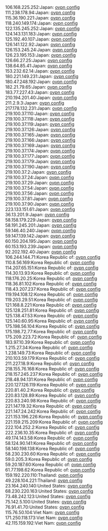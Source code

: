 106.168.225.252:Japan: [ovpn config](vpn/106_168_225_252.ovpn)  
111.238.178.94:Japan: [ovpn config](vpn/111_238_178_94.ovpn)  
115.36.190.221:Japan: [ovpn config](vpn/115_36_190_221.ovpn)  
118.240.149.174:Japan: [ovpn config](vpn/118_240_149_174.ovpn)  
122.135.245.252:Japan: [ovpn config](vpn/122_135_245_252.ovpn)  
124.143.131.183:Japan: [ovpn config](vpn/124_143_131_183.ovpn)  
125.192.40.107:Japan: [ovpn config](vpn/125_192_40_107.ovpn)  
126.141.122.92:Japan: [ovpn config](vpn/126_141_122_92.ovpn)  
126.153.245.24:Japan: [ovpn config](vpn/126_153_245_24.ovpn)  
126.23.195.153:Japan: [ovpn config](vpn/126_23_195_153.ovpn)  
126.66.27.25:Japan: [ovpn config](vpn/126_66_27_25.ovpn)  
138.64.85.41:Japan: [ovpn config](vpn/138_64_85_41.ovpn)  
153.232.62.14:Japan: [ovpn config](vpn/153_232_62_14.ovpn)  
180.221.149.231:Japan: [ovpn config](vpn/180_221_149_231.ovpn)  
180.47.248.192:Japan: [ovpn config](vpn/180_47_248_192.ovpn)  
182.21.79.65:Japan: [ovpn config](vpn/182_21_79_65.ovpn)  
183.77.227.43:Japan: [ovpn config](vpn/183_77_227_43.ovpn)  
210.194.201.40:Japan: [ovpn config](vpn/210_194_201_40.ovpn)  
211.2.9.3:Japan: [ovpn config](vpn/211_2_9_3.ovpn)  
217.178.132.231:Japan: [ovpn config](vpn/217_178_132_231.ovpn)  
219.100.37.110:Japan: [ovpn config](vpn/219_100_37_110.ovpn)  
219.100.37.118:Japan: [ovpn config](vpn/219_100_37_118.ovpn)  
219.100.37.119:Japan: [ovpn config](vpn/219_100_37_119.ovpn)  
219.100.37.126:Japan: [ovpn config](vpn/219_100_37_126.ovpn)  
219.100.37.165:Japan: [ovpn config](vpn/219_100_37_165.ovpn)  
219.100.37.166:Japan: [ovpn config](vpn/219_100_37_166.ovpn)  
219.100.37.169:Japan: [ovpn config](vpn/219_100_37_169.ovpn)  
219.100.37.174:Japan: [ovpn config](vpn/219_100_37_174.ovpn)  
219.100.37.177:Japan: [ovpn config](vpn/219_100_37_177.ovpn)  
219.100.37.179:Japan: [ovpn config](vpn/219_100_37_179.ovpn)  
219.100.37.190:Japan: [ovpn config](vpn/219_100_37_190.ovpn)  
219.100.37.2:Japan: [ovpn config](vpn/219_100_37_2.ovpn)  
219.100.37.24:Japan: [ovpn config](vpn/219_100_37_24.ovpn)  
219.100.37.29:Japan: [ovpn config](vpn/219_100_37_29.ovpn)  
219.100.37.54:Japan: [ovpn config](vpn/219_100_37_54.ovpn)  
219.100.37.56:Japan: [ovpn config](vpn/219_100_37_56.ovpn)  
219.100.37.81:Japan: [ovpn config](vpn/219_100_37_81.ovpn)  
219.100.37.90:Japan: [ovpn config](vpn/219_100_37_90.ovpn)  
223.133.151.61:Japan: [ovpn config](vpn/223_133_151_61.ovpn)  
36.13.201.9:Japan: [ovpn config](vpn/36_13_201_9.ovpn)  
58.158.179.229:Japan: [ovpn config](vpn/58_158_179_229.ovpn)  
58.191.245.201:Japan: [ovpn config](vpn/58_191_245_201.ovpn)  
59.146.40.240:Japan: [ovpn config](vpn/59_146_40_240.ovpn)  
59.147.139.142:Japan: [ovpn config](vpn/59_147_139_142.ovpn)  
60.150.204.195:Japan: [ovpn config](vpn/60_150_204_195.ovpn)  
60.153.193.239:Japan: [ovpn config](vpn/60_153_193_239.ovpn)  
92.202.192.40:Japan: [ovpn config](vpn/92_202_192_40.ovpn)  
106.244.144.71:Korea Republic of: [ovpn config](vpn/106_244_144_71.ovpn)  
110.8.56.169:Korea Republic of: [ovpn config](vpn/110_8_56_169.ovpn)  
114.207.65.151:Korea Republic of: [ovpn config](vpn/114_207_65_151.ovpn)  
114.30.13.93:Korea Republic of: [ovpn config](vpn/114_30_13_93.ovpn)  
118.176.20.25:Korea Republic of: [ovpn config](vpn/118_176_20_25.ovpn)  
118.36.81.102:Korea Republic of: [ovpn config](vpn/118_36_81_102.ovpn)  
118.43.207.237:Korea Republic of: [ovpn config](vpn/118_43_207_237.ovpn)  
119.194.108.12:Korea Republic of: [ovpn config](vpn/119_194_108_12.ovpn)  
119.203.29.51:Korea Republic of: [ovpn config](vpn/119_203_29_51.ovpn)  
121.168.8.221:Korea Republic of: [ovpn config](vpn/121_168_8_221.ovpn)  
125.128.251.81:Korea Republic of: [ovpn config](vpn/125_128_251_81.ovpn)  
125.138.47.53:Korea Republic of: [ovpn config](vpn/125_138_47_53.ovpn)  
125.140.60.95:Korea Republic of: [ovpn config](vpn/125_140_60_95.ovpn)  
175.198.56.104:Korea Republic of: [ovpn config](vpn/175_198_56_104.ovpn)  
175.198.72.77:Korea Republic of: [ovpn config](vpn/175_198_72_77.ovpn)  
175.209.223.72:Korea Republic of: [ovpn config](vpn/175_209_223_72.ovpn)  
183.97.10.39:Korea Republic of: [ovpn config](vpn/183_97_10_39.ovpn)  
1.215.27.34:Korea Republic of: [ovpn config](vpn/1_215_27_34.ovpn)  
1.238.149.73:Korea Republic of: [ovpn config](vpn/1_238_149_73.ovpn)  
210.103.59.179:Korea Republic of: [ovpn config](vpn/210_103_59_179.ovpn)  
211.227.18.9:Korea Republic of: [ovpn config](vpn/211_227_18_9.ovpn)  
218.155.76.168:Korea Republic of: [ovpn config](vpn/218_155_76_168.ovpn)  
218.157.245.237:Korea Republic of: [ovpn config](vpn/218_157_245_237.ovpn)  
218.48.94.131:Korea Republic of: [ovpn config](vpn/218_48_94_131.ovpn)  
220.127.126.119:Korea Republic of: [ovpn config](vpn/220_127_126_119.ovpn)  
220.81.40.2:Korea Republic of: [ovpn config](vpn/220_81_40_2.ovpn)  
220.83.128.89:Korea Republic of: [ovpn config](vpn/220_83_128_89.ovpn)  
220.83.240.98:Korea Republic of: [ovpn config](vpn/220_83_240_98.ovpn)  
221.147.19.32:Korea Republic of: [ovpn config](vpn/221_147_19_32.ovpn)  
221.147.24.242:Korea Republic of: [ovpn config](vpn/221_147_24_242.ovpn)  
221.153.196.226:Korea Republic of: [ovpn config](vpn/221_153_196_226.ovpn)  
221.159.215.209:Korea Republic of: [ovpn config](vpn/221_159_215_209.ovpn)  
222.104.252.2:Korea Republic of: [ovpn config](vpn/222_104_252_2.ovpn)  
222.236.10.35:Korea Republic of: [ovpn config](vpn/222_236_10_35.ovpn)  
49.174.143.58:Korea Republic of: [ovpn config](vpn/49_174_143_58.ovpn)  
58.124.90.141:Korea Republic of: [ovpn config](vpn/58_124_90_141.ovpn)  
58.140.198.138:Korea Republic of: [ovpn config](vpn/58_140_198_138.ovpn)  
58.230.230.60:Korea Republic of: [ovpn config](vpn/58_230_230_60.ovpn)  
59.0.205.3:Korea Republic of: [ovpn config](vpn/59_0_205_3.ovpn)  
59.20.187.60:Korea Republic of: [ovpn config](vpn/59_20_187_60.ovpn)  
61.77.198.62:Korea Republic of: [ovpn config](vpn/61_77_198_62.ovpn)  
159.192.220.110:Thailand: [ovpn config](vpn/159_192_220_110.ovpn)  
49.228.104.221:Thailand: [ovpn config](vpn/49_228_104_221.ovpn)  
23.164.240.140:United States: [ovpn config](vpn/23_164_240_140.ovpn)  
68.230.220.163:United States: [ovpn config](vpn/68_230_220_163.ovpn)  
73.48.242.123:United States: [ovpn config](vpn/73_48_242_123.ovpn)  
75.142.5.100:United States: [ovpn config](vpn/75_142_5_100.ovpn)  
76.91.41.70:United States: [ovpn config](vpn/76_91_41_70.ovpn)  
115.76.50.104:Viet Nam: [ovpn config](vpn/115_76_50_104.ovpn)  
171.250.118.173:Viet Nam: [ovpn config](vpn/171_250_118_173.ovpn)  
42.115.159.192:Viet Nam: [ovpn config](vpn/42_115_159_192.ovpn)  
